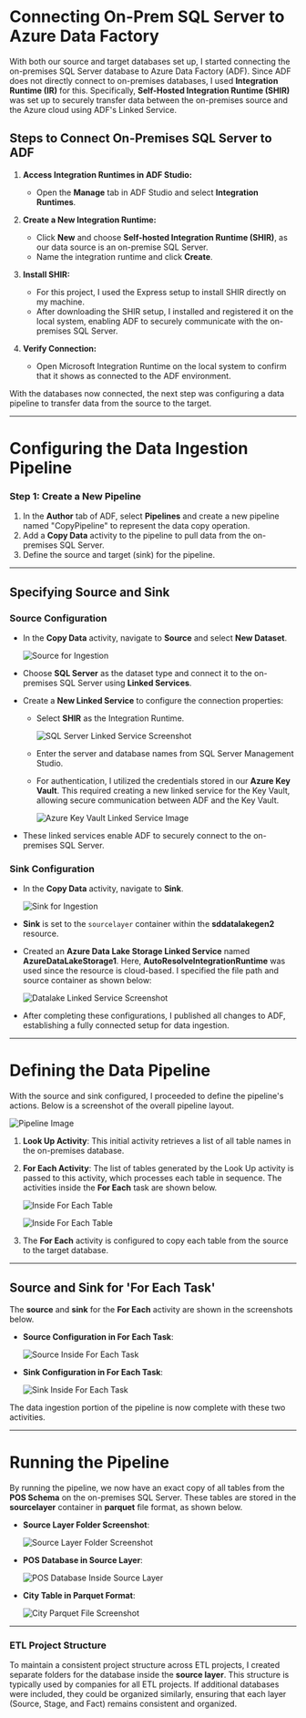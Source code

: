# Connecting On-Prem SQL Server to Azure Data Factory

With both our source and target databases set up, I started connecting the on-premises SQL Server database to Azure Data Factory (ADF). Since ADF does not directly connect to on-premises databases, I used **Integration Runtime (IR)** for this. Specifically, **Self-Hosted Integration Runtime (SHIR)** was set up to securely transfer data between the on-premises source and the Azure cloud using ADF's Linked Service.

## Steps to Connect On-Premises SQL Server to ADF

1. **Access Integration Runtimes in ADF Studio:**
   - Open the **Manage** tab in ADF Studio and select **Integration Runtimes**.
   
2. **Create a New Integration Runtime:**
   - Click **New** and choose **Self-hosted Integration Runtime (SHIR)**, as our data source is an on-premise SQL Server.
   - Name the integration runtime and click **Create**.

3. **Install SHIR:**
   - For this project, I used the Express setup to install SHIR directly on my machine.
   - After downloading the SHIR setup, I installed and registered it on the local system, enabling ADF to securely communicate with the on-premises SQL Server.

4. **Verify Connection:**
   - Open Microsoft Integration Runtime on the local system to confirm that it shows as connected to the ADF environment.

With the databases now connected, the next step was configuring a data pipeline to transfer data from the source to the target.

---

# Configuring the Data Ingestion Pipeline

### Step 1: Create a New Pipeline

1. In the **Author** tab of ADF, select **Pipelines** and create a new pipeline named "CopyPipeline" to represent the data copy operation.
2. Add a **Copy Data** activity to the pipeline to pull data from the on-premises SQL Server.
3. Define the source and target (sink) for the pipeline.

---

## Specifying Source and Sink

### Source Configuration

- In the **Copy Data** activity, navigate to **Source** and select **New Dataset**.
  
  ![Source for Ingestion](./img/Source%20for%20Data%20Ingestion.png)
  
- Choose **SQL Server** as the dataset type and connect it to the on-premises SQL Server using **Linked Services**.
- Create a **New Linked Service** to configure the connection properties:
  - Select **SHIR** as the Integration Runtime.
  
    ![SQL Server Linked Service Screenshot](./img/SQL%20Linked%20Service.png)
    
  - Enter the server and database names from SQL Server Management Studio.
  - For authentication, I utilized the credentials stored in our **Azure Key Vault**. This required creating a new linked service for the Key Vault, allowing secure communication between ADF and the Key Vault.
  
    ![Azure Key Vault Linked Service Image](./img/Key%20Vault%20Linked%20Service.png)

- These linked services enable ADF to securely connect to the on-premises SQL Server.

### Sink Configuration

- In the **Copy Data** activity, navigate to **Sink**.
  
  ![Sink for Ingestion](./img/Sink%20for%20Ingestion.png)
  
- **Sink** is set to the `sourcelayer` container within the **sddatalakegen2** resource.
- Created an **Azure Data Lake Storage Linked Service** named **AzureDataLakeStorage1**. Here, **AutoResolveIntegrationRuntime** was used since the resource is cloud-based. I specified the file path and source container as shown below:
  
  ![Datalake Linked Service Screenshot](./img/DataLake%20Linked%20Service.png)
  
- After completing these configurations, I published all changes to ADF, establishing a fully connected setup for data ingestion.

---

# Defining the Data Pipeline

With the source and sink configured, I proceeded to define the pipeline's actions. Below is a screenshot of the overall pipeline layout.

![Pipeline Image](./img/Pipeline.png)

1. **Look Up Activity**: This initial activity retrieves a list of all table names in the on-premises database.
2. **For Each Activity**: The list of tables generated by the Look Up activity is passed to this activity, which processes each table in sequence. The activities inside the **For Each** task are shown below.

   ![Inside For Each Table](./img/Inside%20For%20Each%20Table.png)
   
   ![Inside For Each Table](./img/Inside%20For%20Each%20Table%202.png)

3. The **For Each** activity is configured to copy each table from the source to the target database.

---

## Source and Sink for 'For Each Task'

The **source** and **sink** for the **For Each** activity are shown in the screenshots below.

- **Source Configuration in For Each Task**:

  ![Source Inside For Each Task](./img/Source%20Inside%20For%20Each%20Task.png)

- **Sink Configuration in For Each Task**:

  ![Sink Inside For Each Task](./img/Sink%20Inside%20For%20Each%20Task.png)

The data ingestion portion of the pipeline is now complete with these two activities.

---

# Running the Pipeline

By running the pipeline, we now have an exact copy of all tables from the **POS Schema** on the on-premises SQL Server. These tables are stored in the **sourcelayer** container in **parquet** file format, as shown below.

- **Source Layer Folder Screenshot**:

  ![Source Layer Folder Screenshot](./img/Source%20Layer%20Folders%20Screenshot.png)

- **POS Database in Source Layer**:

  ![POS Database Inside Source Layer](./img/Source%20Layer%20Parquet%20Files%20Screenshot.png)

- **City Table in Parquet Format**:

  ![City Parquet File Screenshot](./img/City%20Parquet%20File%20Screenshot.png)

---

### ETL Project Structure

To maintain a consistent project structure across ETL projects, I created separate folders for the database inside the **source layer**. This structure is typically used by companies for all ETL projects. If additional databases were included, they could be organized similarly, ensuring that each layer (Source, Stage, and Fact) remains consistent and organized.